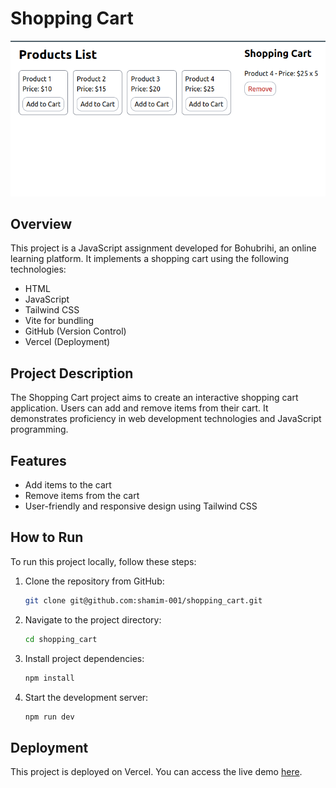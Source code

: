 # Shopping Cart

![Project Image](image.png)

## Overview

This project is a JavaScript assignment developed for Bohubrihi, an online learning platform. It implements a shopping cart using the following technologies:

- HTML
- JavaScript
- Tailwind CSS
- Vite for bundling
- GitHub (Version Control)
- Vercel (Deployment)

## Project Description

The Shopping Cart project aims to create an interactive shopping cart application. Users can add and remove items from their cart. It demonstrates proficiency in web development technologies and JavaScript programming.

## Features

- Add items to the cart
- Remove items from the cart
- User-friendly and responsive design using Tailwind CSS

## How to Run

To run this project locally, follow these steps:

1. Clone the repository from GitHub:

   ```bash
   git clone git@github.com:shamim-001/shopping_cart.git
   ```

2. Navigate to the project directory:
   ```bash
   cd shopping_cart
   ```
3. Install project dependencies:

   ```bash
   npm install
   ```

4. Start the development server:

   ```bash
   npm run dev
   ```

## Deployment

This project is deployed on Vercel. You can access the live demo <a href="https://shopping-cart-ashen-nine.vercel.app/" target="_blank">here</a>.
